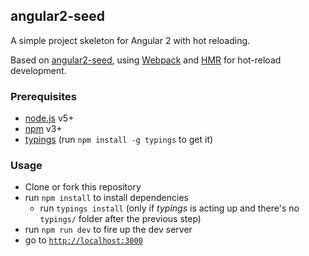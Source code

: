 ## angular2-seed

A simple project skeleton for Angular 2 with hot reloading.

Based on [angular2-seed](https://github.com/angular/angular2-seed), using [Webpack](https://webpack.github.io/) and 
[HMR](https://github.com/AngularClass/angular2-hmr) for hot-reload development.

### Prerequisites
- [node.js](https://nodejs.org/) v5+
- [npm](https://www.npmjs.com/) v3+
- [typings](https://github.com/typings/typings) (run `npm install -g typings` to get it)

### Usage
- Clone or fork this repository
- run `npm install` to install dependencies
    - run `typings install`  (only if _typings_ is acting up and there's no `typings/` folder after the previous step)
- run `npm run dev` to fire up the dev server
- go to [`http://localhost:3000`](http://localhost:3000)
